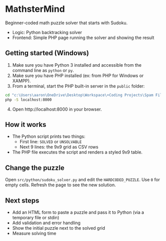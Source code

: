 # MathsterMind

Beginner-coded math puzzle solver that starts with Sudoku.

- Logic: Python backtracking solver
- Frontend: Simple PHP page running the solver and showing the result

## Getting started (Windows)

1. Make sure you have Python 3 installed and accessible from the command line as `python` or `py`.
2. Make sure you have PHP installed (ex: from PHP for Windows or XAMPP).
3. From a terminal, start the PHP built-in server in the `public` folder:

```cmd
cd "c:\Users\aaron\OneDrive\Desktop\Workspace\+Coding Projects\Spam Filter\MathsterMind\public"
php -S localhost:8000
```

4. Open http://localhost:8000 in your browser.

## How it works

- The Python script prints two things:
  - First line: `SOLVED` or `UNSOLVABLE`
  - Next 9 lines: the 9x9 grid as CSV rows
- The PHP file executes the script and renders a styled 9x9 table.

## Change the puzzle

Open `src/python/sudoku_solver.py` and edit the `HARDCODED_PUZZLE`. Use `0` for empty cells. Refresh the page to see the new solution.

## Next steps

- Add an HTML form to paste a puzzle and pass it to Python (via a temporary file or stdin)
- Add validation and error handling
- Show the initial puzzle next to the solved grid
- Measure solving time
